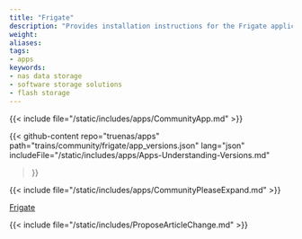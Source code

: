 ```yaml
---
title: "Frigate"
description: "Provides installation instructions for the Frigate application in TrueNAS."
weight: 
aliases:
tags:
- apps
keywords:
- nas data storage
- software storage solutions
- flash storage
---
```


{{< include file="/static/includes/apps/CommunityApp.md" >}}

{{< github-content 
    repo="truenas/apps"
    path="trains/community/frigate/app_versions.json"
    lang="json"
	includeFile="/static/includes/apps/Apps-Understanding-Versions.md"
>}}

<!-- Comment out the following line if your suggested changes to this Community app documentation provide a complete installation tutorial. Leave exposed if you are proposing a partial expansion of the content, but further work is needed. -->
{{< include file="/static/includes/apps/CommunityPleaseExpand.md" >}}

<!-- Uncomment the following line if you suspect this Community app documentation is out of date, inaccurate, or needs further improvement -->
<!--{{< include file="/static/includes/apps/CommunityPleaseImprove.md" >}}-->

[Frigate](https://frigate.video) <!-- is a [description of the application] -->

{{< include file="/static/includes/ProposeArticleChange.md" >}}
